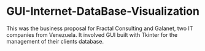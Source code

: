 # GUI-Internet-DataBase-Visualization
This was the business proposal for Fractal Consulting and Galanet, two IT companies from Venezuela. It involved GUI built with Tkinter for the management of their clients database.
